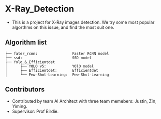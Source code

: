 # X-Ray_Detection
* This is a project for X-Ray images detection. We try some most popular algorthms on this issue, and find the most suit one.

## Algorithm list
```
├── fater_rcnn:                Faster RCNN model
├── ssd:                       SSD model
├── Yolo_&_Efficientdet 
│      ├── YOLO v5:            YOlO model
│      ├── Efficientdet:       Efficientdet
│      └── Few-Shot-Learning:  Few-Shot-Learning
```
## Contributors
* Contributed by team AI Architect with three team memebers: Justin, Zin, Yiming. 
* Supervisor: Prof Birdie.
